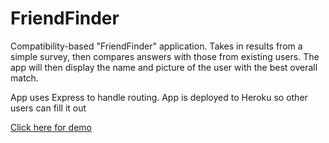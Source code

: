 # FriendFinder

<p>Compatibility-based "FriendFinder" application. Takes in results from a simple survey, then compares answers with those from existing users. The app will then display the name and picture of the user with the best overall match.</p>

<p>App uses Express to handle routing. App is deployed to Heroku so other users can fill it out</p>
<p><a href="https://dry-inlet-88162.herokuapp.com/" target="_blank">Click here for demo</a>
